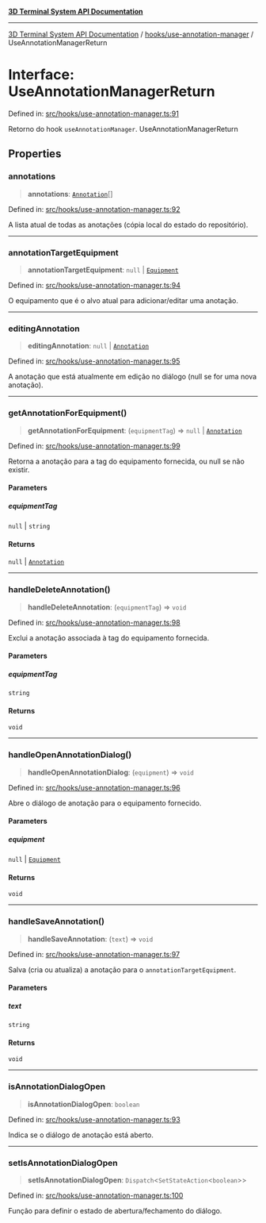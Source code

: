 [**3D Terminal System API Documentation**](../../../README.md)

***

[3D Terminal System API Documentation](../../../README.md) / [hooks/use-annotation-manager](../README.md) / UseAnnotationManagerReturn

# Interface: UseAnnotationManagerReturn

Defined in: [src/hooks/use-annotation-manager.ts:91](https://github.com/Dicommunitas/ThreeJS_Terminal_3D/blob/6f042d4d64a35f8821f49bdbe82798f7999e9e5c/src/hooks/use-annotation-manager.ts#L91)

Retorno do hook `useAnnotationManager`.
 UseAnnotationManagerReturn

## Properties

### annotations

> **annotations**: [`Annotation`](../../../lib/types/interfaces/Annotation.md)[]

Defined in: [src/hooks/use-annotation-manager.ts:92](https://github.com/Dicommunitas/ThreeJS_Terminal_3D/blob/6f042d4d64a35f8821f49bdbe82798f7999e9e5c/src/hooks/use-annotation-manager.ts#L92)

A lista atual de todas as anotações (cópia local do estado do repositório).

***

### annotationTargetEquipment

> **annotationTargetEquipment**: `null` \| [`Equipment`](../../../lib/types/interfaces/Equipment.md)

Defined in: [src/hooks/use-annotation-manager.ts:94](https://github.com/Dicommunitas/ThreeJS_Terminal_3D/blob/6f042d4d64a35f8821f49bdbe82798f7999e9e5c/src/hooks/use-annotation-manager.ts#L94)

O equipamento que é o alvo atual para adicionar/editar uma anotação.

***

### editingAnnotation

> **editingAnnotation**: `null` \| [`Annotation`](../../../lib/types/interfaces/Annotation.md)

Defined in: [src/hooks/use-annotation-manager.ts:95](https://github.com/Dicommunitas/ThreeJS_Terminal_3D/blob/6f042d4d64a35f8821f49bdbe82798f7999e9e5c/src/hooks/use-annotation-manager.ts#L95)

A anotação que está atualmente em edição no diálogo (null se for uma nova anotação).

***

### getAnnotationForEquipment()

> **getAnnotationForEquipment**: (`equipmentTag`) => `null` \| [`Annotation`](../../../lib/types/interfaces/Annotation.md)

Defined in: [src/hooks/use-annotation-manager.ts:99](https://github.com/Dicommunitas/ThreeJS_Terminal_3D/blob/6f042d4d64a35f8821f49bdbe82798f7999e9e5c/src/hooks/use-annotation-manager.ts#L99)

Retorna a anotação para a tag do equipamento fornecida, ou null se não existir.

#### Parameters

##### equipmentTag

`null` | `string`

#### Returns

`null` \| [`Annotation`](../../../lib/types/interfaces/Annotation.md)

***

### handleDeleteAnnotation()

> **handleDeleteAnnotation**: (`equipmentTag`) => `void`

Defined in: [src/hooks/use-annotation-manager.ts:98](https://github.com/Dicommunitas/ThreeJS_Terminal_3D/blob/6f042d4d64a35f8821f49bdbe82798f7999e9e5c/src/hooks/use-annotation-manager.ts#L98)

Exclui a anotação associada à tag do equipamento fornecida.

#### Parameters

##### equipmentTag

`string`

#### Returns

`void`

***

### handleOpenAnnotationDialog()

> **handleOpenAnnotationDialog**: (`equipment`) => `void`

Defined in: [src/hooks/use-annotation-manager.ts:96](https://github.com/Dicommunitas/ThreeJS_Terminal_3D/blob/6f042d4d64a35f8821f49bdbe82798f7999e9e5c/src/hooks/use-annotation-manager.ts#L96)

Abre o diálogo de anotação para o equipamento fornecido.

#### Parameters

##### equipment

`null` | [`Equipment`](../../../lib/types/interfaces/Equipment.md)

#### Returns

`void`

***

### handleSaveAnnotation()

> **handleSaveAnnotation**: (`text`) => `void`

Defined in: [src/hooks/use-annotation-manager.ts:97](https://github.com/Dicommunitas/ThreeJS_Terminal_3D/blob/6f042d4d64a35f8821f49bdbe82798f7999e9e5c/src/hooks/use-annotation-manager.ts#L97)

Salva (cria ou atualiza) a anotação para o `annotationTargetEquipment`.

#### Parameters

##### text

`string`

#### Returns

`void`

***

### isAnnotationDialogOpen

> **isAnnotationDialogOpen**: `boolean`

Defined in: [src/hooks/use-annotation-manager.ts:93](https://github.com/Dicommunitas/ThreeJS_Terminal_3D/blob/6f042d4d64a35f8821f49bdbe82798f7999e9e5c/src/hooks/use-annotation-manager.ts#L93)

Indica se o diálogo de anotação está aberto.

***

### setIsAnnotationDialogOpen

> **setIsAnnotationDialogOpen**: `Dispatch`\<`SetStateAction`\<`boolean`\>\>

Defined in: [src/hooks/use-annotation-manager.ts:100](https://github.com/Dicommunitas/ThreeJS_Terminal_3D/blob/6f042d4d64a35f8821f49bdbe82798f7999e9e5c/src/hooks/use-annotation-manager.ts#L100)

Função para definir o estado de abertura/fechamento do diálogo.

